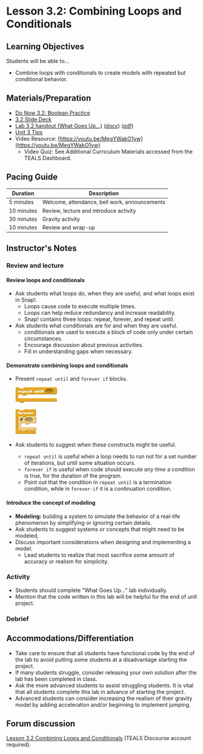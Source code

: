 # Lesson 3.2: Combining Loops and Conditionals

## Learning Objectives

Students will be able to...

* Combine loops with conditionals to create models with repeated but conditional behavior.

## Materials/Preparation

* [Do Now 3.2: Boolean Practice](do_now_32.md)
* [3.2 Slide Deck](https://github.com/TEALSK12/introduction-to-computer-science/raw/master/slidedecks/TEALS%20SNAP%203.2.pptx)
* [Lab 3.2 handout (What Goes Up...)](lab_32.md) ([docx](https://github.com/TEALSK12/introduction-to-computer-science/raw/master/Unit%203%20Word/Lab%203.2%20What%20Goes%20Up.docx)) ([pdf](https://github.com/TEALSK12/introduction-to-computer-science/raw/master/Unit%203%20PDF/Lab%203.2%20What%20Goes%20Up.pdf))
* [Unit 3 Tips](unit_3_tips.md)
* Video Resource: [https://youtu.be/MegYWakO1yw](https://youtu.be/MegYWakO1yw)
  * Video Quiz: See Additional Curriculum Materials accessed from the TEALS Dashboard.

## Pacing Guide

| Duration   | Description                                   |
| ---------- | --------------------------------------------- |
| 5 minutes  | Welcome, attendance, bell work, announcements |
| 10 minutes | Review, lecture and introduce activity        |
| 30 minutes | Gravity activity                              |
| 10 minutes | Review and wrap-up                            |

## Instructor's Notes

### Review and lecture

#### Review loops and conditionals

* Ask students what loops do, when they are useful, and what loops exist in Snap!.
  * Loops cause code to execute multiple times.
  * Loops can help reduce redundancy and increase readability.
  * Snap! contains three loops: repeat, forever, and repeat until.
* Ask students what conditionals are for and when they are useful.
  * conditionals are used to execute a block of code only under certain circumstances.
  * Encourage discussion about previous activities.
  * Fill in understanding gaps when necessary.

#### Demonstrate combining loops and conditionals

* Present `repeat until` and `forever if` blocks.

  ![Repeat Until Block](repeat%20until.png)
  
  ![Forever Block](foreverIf.png)

* Ask students to suggest when these constructs might be useful.
  * `repeat until` is useful when a loop needs to run not for a set number of iterations, but until some situation occurs.
  * `forever if` is useful when code should execute _any time_ a condition is true, for the duration of the program.
  * Point out that the condition in `repeat until` is a termination condition, while in `forever-if` it is a continuation condition.

#### Introduce the concept of modeling

* **Modeling:** building a system to simulate the behavior of a real-life phenomenon by simplifying or ignoring certain details.
* Ask students to suggest systems or concepts that might need to be modeled,
* Discuss important considerations when designing and implementing a model.
  * Lead students to realize that most sacrifice some amount of accuracy or realism for simplicity.

### Activity

* Students should complete "What Goes Up..." lab individually.
* Mention that the code written in this lab will be helpful for the end of unit project.

### Debrief

## Accommodations/Differentiation

* Take care to ensure that all students have functional code by the end of the lab to avoid putting some students at a disadvantage starting the project.
* If many students struggle, consider releasing your own solution after the lab has been completed in class.
* Ask the more advanced students to assist struggling students. It is vital that all students complete this lab in advance of starting the project.
* Advanced students can consider increasing the realism of their gravity model by adding acceleration and/or beginning to implement jumping.

## Forum discussion

[Lesson 3.2 Combining Loops and Conditionals](https://forums.tealsk12.org/c/intro-unit-3-variables-and-customization/lesson-3-2-abstraction-and-generalization/143)
 (TEALS Discourse account required).
